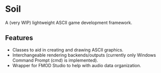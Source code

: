 # Soil
A (very WIP) lightweight ASCII game development framework.

## Features
- Classes to aid in creating and drawing ASCII graphics.
- Interchangeable rendering backends/outputs (currently only Windows Command Prompt (cmd) is implemented).
- Wrapper for FMOD Studio to help with audio data organization.
